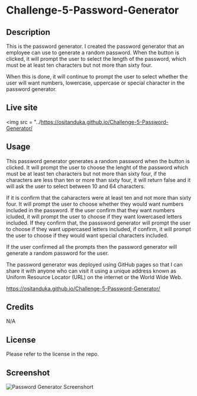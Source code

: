 # Challenge-5-Password-Generator

## Description

This is the password generator. I created the password generator that an employee can use to generate a random password. When the button is clicked, it will prompt the user to select the length of the password, which must be at least ten characters but not more than sixty four. 

When this is done, it will continue to prompt the user to select whether the user will want numbers, lowercase, uppercase or special character in the password generator.
 
## Live site

 <img src = "../https://ositanduka.github.io/Challenge-5-Password-Generator/


## Usage

This password generator generates a random password when the button is clicked. It will prompt the user to choose the lenght of the password which must be at least ten characters but not more than sixty four, if the characters are less than ten or more than sixty four, it will return false and it will ask the user to select between 10 and 64 characters.

If it is confirm that the caharacters were at least ten and not more than sixty four. It will prompt the user to choose whether they would want numbers included in the password. If the user confirm that they want numbers icluded, it will prompt the user to choose if they want lowercased letters included. If they confirm that, the passsword generator will prompt the user to choose if they want uppercased letters included, if confirm, it will prompt the user to choose if they would want special characters included.

If the user confirmed all the prompts then the password generator will generate a random password for the user.

The password generator was deployed using GitHub pages so that I can share it with anyone who can visit it using a unique address known as Uniform Resource Locator (URL) on the internet or the World Wide Web.

https://ositanduka.github.io/Challenge-5-Password-Generator/


## Credits

N/A







## License

Please refer to the license in the repo.


## Screenshot

![Password Generator Screenshort](../Challenge-5-Password-Generator/Password%20Generator.PNG)






